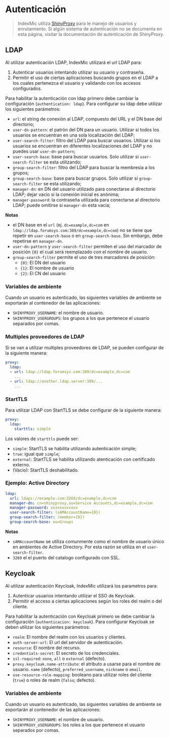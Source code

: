 # Autenticación

> IndexMic utiliza [ShinyProxy](https://www.shinyproxy.io/) para le manejo de usuarios
> y enrutamiento. Si algún sistema de autenticación no se documenta en esta página, visitar
> la documentación de autenticación de ShinyProxy.

## LDAP

Al utilizar autenticación LDAP, IndexMic utilizará el url LDAP para:

1. Autenticar usuarios intentando utilizar su usuario y contraseña.
2. Permitir el uso de ciertas aplicaciones buscando grupos en el LDAP a los
   cuales pertenezca el usuario y validando con los accesos configurados.

Para habilitar la autenticación con ldap primero debe cambiar la configuración
(`authentication: ldap`). Para configurar su ldap debe utilizar los siguientes
parámetros:

- `url`: el string de conexión al LDAP, compuesto del URL y el DN base del
directorio;
- `user-dn-pattern`: el patrón del DN para un usuario. Utilizar si todos los
usuarios se encuentran en una sola localización del LDAP;
- `user-search-filter`: filtro del LDAP para buscar usuarios. Utilizar si los
usuarios se encuentran en diferentes localizaciones del LDAP y no puedes usar
`user-dn-pattern`;
- `user-search-base`: base para buscar usuarios. Solo utilizar si
`user-search-filter` se esta utilizando;
- `group-search-filter`: filtro del LDAP para buscar la membresia a los grupos;
- `group-search-base`: base para buscar grupos. Solo utilizar si
`group-search-filter` se esta utilizando;
- `manager-dn`: en DN del usuario utilizado para conectarse al directorio LDAP;
dejar vacio si la conexión inicial es anónima;
- `manager-password`: la contraseña utilizada para conectarse al directorio
LDAP; puede omitirse si `manager-dn` esta vacia;

**Notas**

- el DN base en el `url` (ej. `dc=example,dc=com` en
`ldap://ldap.forumsys.com:389/dc=example,dc=com`) no se tiene que repetir en
`user-search-base` o en `group-search-base`. Sin embargo, debe repetirse en
`manager-dn`.
- `user-dn-pattern` y `user-search-filter` permiten el uso del marcador de
posición `{0}` el cual será reemplazado con el nombre de usuario.
- `group-search-filter` permite el uso de tres marcadores de posición:
    - `{0}`: El DN del usuario
    - `{1}`: El nombre de usuario
    - `{2}`: El CN del usuario

### Variables de ambiente

Cuando un usuario es autenticado, las siguientes variables de ambiente
se exportarán al contenedor de las aplicaciones:

- `SHINYPROXY_USERNAME`: el nombre de usuario.
- `SHINYPROXY_USERGROUPS`: los grupos a los que pertenece el usuario separados por comas.

### Multiples proveedores de LDAP

Si se van a utilizar multiples proveedores de LDAP, se pueden
configurar de la siguiente manera:

```yml
proxy:
  ldap:
  - url: ldap://ldap.forumsys.com:389/dc=example,dc=com
    ...
  - url: ldap://another.ldap.server:389/...
    ...
```

### StartTLS

Para utilizar LDAP con StartTLS se debe configurar de la siguiente
manera:

```yml
proxy:
  ldap:
    starttls: simple
```

Los valores de `starttls` puede ser:

- `simple`: StartTLS se habilita utilizando autenticación simple;
- `true`: igual que `simple`;
- `external`: StartTLS se habilita utilizando atenticación con
certificado externo.
- (Vacio): StartTLS deshabilitado.

### Ejemplo: Active Directory

```yml
ldap:
  url: ldaps://example.com:3269/dc=example,dc=com
  manager-dn: cn=shinyproxy,ou=Service Accounts,dc=example,dc=com
  manager-password: xxxxxxxxxxxx
  user-search-filter: (sAMAccountName={0})
  group-search-filter: (member={0})
  group-search-base: ou=Groups
```

**Notas**

- `sAMAccountName` se utiliza comunmente como el nombre de usuario único
en ambientes de Active Directory. Por esta razón se utiliza en el
`user-search-filter`.
- `3269` el el puerto del catalogo configurado con SSL.

## Keycloak

Al utilizar autenticación Keycloak, IndexMic utilizará los parametros para:

1. Autenticar usuarios intentando utilizar el SSO de Keycloak.
2. Permitir el acceso a ciertas aplicaciones según los roles del realm o del cliente.

Para habilitar la autenticación con Keycloak primero se debe cambiar la
configuración (`authenticacion: keycloak`). Para configurar Keycloak se deben
utilizar los siguientes parámetros:

- `realm`: El nombre del realm con los usuarios y clientes.
- `auth-server-url`: El url del servidor de autenticación.
- `resource`: El nombre del recurso.
- `credentials-secret`: El secreto de los credenciales.
- `ssl-required`: `none`, `all` o `external` (defecto).
- `proxy.keycloak.name-attribute`: el atributo a usarse para el nombre de usuario. `name` (defecto), `preferred_username`, `nickname` o `email`.
- `use-resource-role-mapping`: booleano para utilizar roles del cliente (`true`) o roles de realm (`falso`; defecto).

### Variables de ambiente

Cuando un usuario es autenticado, las siguientes variables de ambiente
se exportarán al contenedor de las aplicaciones:

- `SHINYPROXY_USERNAME`: el nombre de usuario.
- `SHINYPROXY_USERGROUPS`: los roles a los que pertenece el usuario separados por comas.

